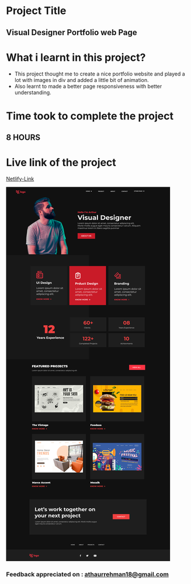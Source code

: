 # Project Title
## Visual Designer Portfolio web Page

# What i learnt in this project?
- This project thought me to create a nice portfolio website and played a lot with images in div and added a little bit of animation.
- Also learnt to made a better page responsiveness with better understanding.

# Time took to complete the project
## 8 HOURS

# Live link of the project
[Netlify-Link](https://designer-portfolio-webpage.netlify.app/)

![output](/images/15.png)

### Feedback appreciated on : athaurrehman18@gmail.com


